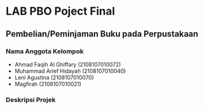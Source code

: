 # LAB PBO Poject Final
## Pembelian/Peminjaman Buku pada Perpustakaan
### Nama Anggota Kelompok
* Ahmad Faqih Al Ghiffary   (2108107010072)
* Muhammad Arief Hidayah    (2108107010040)
* Leni Agustina             (2108107010070)
* Magfirah                  (2108107010021)

### Deskripsi Projek